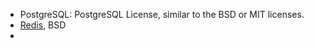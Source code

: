 

- PostgreSQL: PostgreSQL License, similar to the BSD or MIT licenses.
- [Redis](http://redis.io), BSD
- 